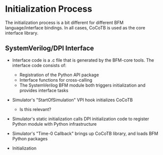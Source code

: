 
# Initialization Process
The initialization process is a bit different for different BFM 
language/interface bindings. In all cases, CoCoTB is used as the
core interface library.

## SystemVerilog/DPI Interface

- Interface code is a .c file that is generated by the BFM-core
tools. The interface code consists of:
  - Registration of the Python API package
  - Interface functions for cross-calling
  - The SystemVerilog BFM module both triggers initialization and 
    provides interface tasks

- Simulator's "StartOfSimulation" VPI hook initializes CoCoTB
  - Is this relevant?
  
- Simulator's static initialization calls DPI initialization
  code to register Python module with Python infrastructure
  
- Simulator's "Time-0 Callback" brings up CoCoTB library, and
  loads BFM Python packages

- Initialization 